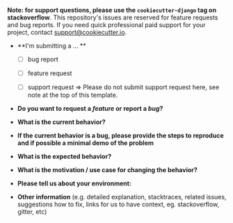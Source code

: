 **Note: for support questions, please use the `cookiecutter-django` tag on stackoverflow**. This repository's issues are reserved for feature requests and bug reports. If you need quick professional paid support for your project, contact support@cookiecutter.io.

* **I'm submitting a ... **
  - [ ] bug report
  - [ ] feature request
  - [ ] support request => Please do not submit support request here, see note at the top of this template.


* **Do you want to request a *feature* or report a *bug*?**



* **What is the current behavior?**



* **If the current behavior is a bug, please provide the steps to reproduce and if possible a minimal demo of the problem** 


* **What is the expected behavior?**



* **What is the motivation / use case for changing the behavior?**



* **Please tell us about your environment:**



* **Other information** (e.g. detailed explanation, stacktraces, related issues, suggestions how to fix, links for us to have context, eg. stackoverflow, gitter, etc)
